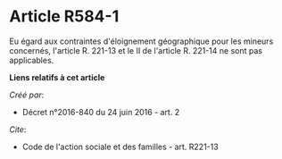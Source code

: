 # Article R584-1

Eu égard aux contraintes d'éloignement géographique pour les mineurs concernés, l'article R. 221-13 et le II de l'article R.
221-14 ne sont pas applicables.

**Liens relatifs à cet article**

_Créé par_:

  - Décret n°2016-840 du 24 juin 2016 - art. 2

_Cite_:

  - Code de l'action sociale et des familles - art. R221-13
